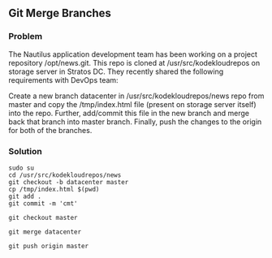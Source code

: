 ## Git Merge Branches

### Problem

The Nautilus application development team has been working on a project repository /opt/news.git. This repo is cloned at /usr/src/kodekloudrepos on storage server in Stratos DC. They recently shared the following requirements with DevOps team:

Create a new branch datacenter in /usr/src/kodekloudrepos/news repo from master and copy the /tmp/index.html file (present on storage server itself) into the repo. Further, add/commit this file in the new branch and merge back that branch into master branch. Finally, push the changes to the origin for both of the branches.

### Solution

```shell
sudo su
cd /usr/src/kodekloudrepos/news
git checkout -b datacenter master
cp /tmp/index.html $(pwd)
git add .
git commit -m 'cmt'

git checkout master

git merge datacenter

git push origin master
```

